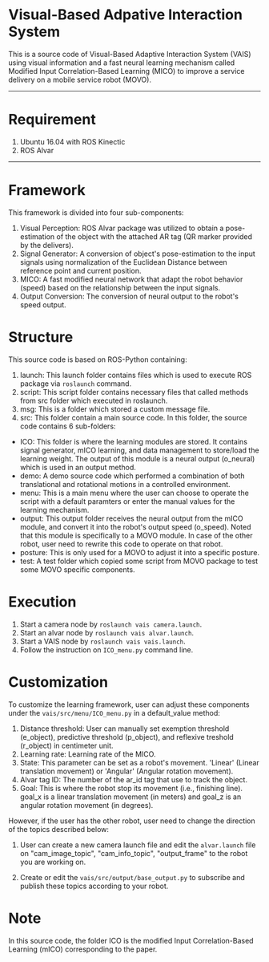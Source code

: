 # Visual-Based Adpative Interaction System 

This is a source code of Visual-Based Adaptive Interaction System (VAIS) using visual information and a fast neural learning mechanism called Modified Input Correlation-Based Learning (MICO) to improve a service delivery on a mobile service robot (MOVO).

---

# Requirement

1. Ubuntu 16.04 with ROS Kinectic
2. ROS Alvar

---

# Framework

This framework is divided into four sub-components:

1. Visual Perception: ROS Alvar package was utilized to obtain a pose-estimation of the object with the attached AR tag (QR marker provided by the delivers).
2. Signal Generator: A conversion of object's pose-estimation to the input signals using normalization of the Euclidean Distance between reference point and current position.
3. MICO: A fast modified neural network that adapt the robot behavior (speed) based on the relationship between the input signals.
4. Output Conversion: The conversion of neural output to the robot's speed output.

# Structure
This source code is based on ROS-Python containing:

1. launch: This launch folder contains files which is used to execute ROS package via ```roslaunch``` command.
2. script: This script folder contains necessary files that called methods from src folder which executed in roslaunch.
3. msg: This is a folder which stored a custom message file.
4. src: This folder contain a main source code. In this folder, the source code contains 6 sub-folders:

- ICO: This folder is where the learning modules are stored. It contains signal generator, mICO learning, and data management to store/load the learning weight. The output of this module is a neural output (o_neural) which is used in an output method.
- demo: A demo source code which performed a combination of both translational and rotational motions in a controlled environment.
- menu: This is a main menu where the user can choose to operate the script with a default paramters or enter the manual values for the learning mechanism.
- output: This output folder receives the neural output from the mICO module, and convert it into the robot's output speed (o_speed). Noted that this module is specifically to a MOVO module. In case of the other robot, user need to rewrite this code to operate on that robot.
- posture: This is only used for a MOVO to adjust it into a specific posture.
- test: A test folder which copied some script from MOVO package to test some MOVO specific components.


# Execution

1. Start a camera node by ```roslaunch vais camera.launch```.
2. Start an alvar node by ```roslaunch vais alvar.launch```.
3. Start a VAIS node by ```roslaunch vais vais.launch```.
4. Follow the instruction on ```ICO_menu.py``` command line.

# Customization

To customize the learning framework, user can adjust these components under the ```vais/src/menu/ICO_menu.py``` in a default_value method:

1. Distance threshold: User can manually set exemption threshold (e_object), predictive threshold (p_object), and reflexive treshold (r_object) in centimeter unit.
2. Learning rate: Learning rate of the MICO.
3. State: This parameter can be set as a robot's movement. 'Linear' (Linear translation movement) or 'Angular' (Angular rotation movement).
4. Alvar tag ID: The number of the ar_id tag that use to track the object.
5. Goal: This is where the robot stop its movement (i.e., finishing line). goal_x is a linear translation movement (in meters) and goal_z is an angular rotation movement (in degrees).

However, if the user has the other robot, user need to change the direction of the topics described below:

1. User can create a new camera launch file and edit the ```alvar.launch``` file on "cam_image_topic", "cam_info_topic", "output_frame" to the robot you are working on.

2. Create or edit the ```vais/src/output/base_output.py``` to subscribe and publish these topics according to your robot.

# Note
In this source code, the folder ICO is the modified Input Correlation-Based Learning (mICO) corresponding to the paper.
